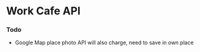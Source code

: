 # Work Cafe API

### Todo

* Google Map place photo API will also charge, need to save in own place
